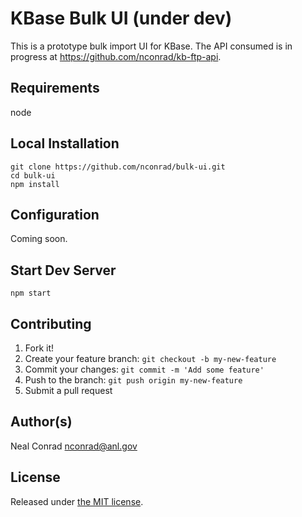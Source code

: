 
# KBase Bulk UI (under dev)

This is a prototype bulk import UI for KBase.  The API consumed is in progress at https://github.com/nconrad/kb-ftp-api.


## Requirements

node


## Local Installation

```
git clone https://github.com/nconrad/bulk-ui.git
cd bulk-ui
npm install
```


## Configuration

Coming soon.


## Start Dev Server

```
npm start
```


## Contributing

1. Fork it!
2. Create your feature branch: `git checkout -b my-new-feature`
3. Commit your changes: `git commit -m 'Add some feature'`
4. Push to the branch: `git push origin my-new-feature`
5. Submit a pull request

## Author(s)

Neal Conrad <nconrad@anl.gov>


## License

Released under [the MIT license](https://github.com/nconrad/bulk-ui/blob/master/LICENSE).
